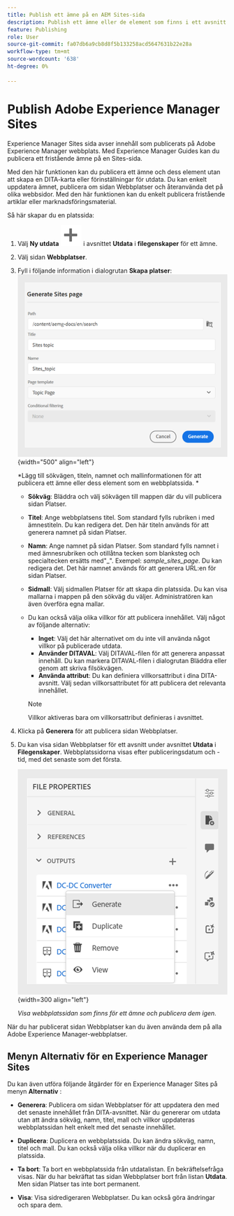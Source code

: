 ```yaml
---
title: Publish ett ämne på en AEM Sites-sida
description: Publish ett ämne eller de element som finns i ett avsnitt i ett Adobe Experience Manager Sites-dokument.  Lär dig hur du visar Experience Manager Sites-sidan för ett ämne och publicerar dem igen.
feature: Publishing
role: User
source-git-commit: fa07db6a9cb8d8f5b133258acd5647631b22e28a
workflow-type: tm+mt
source-wordcount: '638'
ht-degree: 0%

---
```


# Publish Adobe Experience Manager Sites


Experience Manager Sites sida avser innehåll som publicerats på Adobe Experience Manager webbplats. Med Experience Manager Guides kan du publicera ett fristående ämne på en Sites-sida.

Med den här funktionen kan du publicera ett ämne och dess element utan att skapa en DITA-karta eller förinställningar för utdata. Du kan enkelt uppdatera ämnet, publicera om sidan Webbplatser och återanvända det på olika webbsidor. Med den här funktionen kan du enkelt publicera fristående artiklar eller marknadsföringsmaterial.





Så här skapar du en platssida:




1. Välj **Ny utdata** ![ny utdataikon](./images/Add_icon.svg) i avsnittet **Utdata** i **filegenskaper** för ett ämne.
1. Välj sidan **Webbplatser**.


1. Fyll i följande information i dialogrutan **Skapa platser**:
   ![Lägg till sökvägen och mallinformationen på sidan Generera platser](images/aem-sites-page-generate.png){width="500" align="left"}

   *Lägg till sökvägen, titeln, namnet och mallinformationen för att publicera ett ämne eller dess element som en webbplatssida. *

   * **Sökväg**: Bläddra och välj sökvägen till mappen där du vill publicera sidan Platser.
   * **Titel**: Ange webbplatsens titel. Som standard fylls rubriken i med ämnestiteln. Du kan redigera det. Den här titeln används för att generera namnet på sidan Platser.
   * **Namn**: Ange namnet på sidan Platser. Som standard fylls namnet i med ämnesrubriken och otillåtna tecken som blanksteg och specialtecken ersätts med&quot;_&quot;. Exempel: *sample_sites_page*. Du kan redigera det. Det här namnet används för att generera URL:en för sidan Platser.
   * **Sidmall**: Välj sidmallen Platser för att skapa din platssida. Du kan visa mallarna i mappen på den sökväg du väljer. Administratören kan även överföra egna mallar.


   * Du kan också välja olika villkor för att publicera innehållet.  Välj något av följande alternativ:


      * **Inget**: Välj det här alternativet om du inte vill använda något villkor på publicerade utdata.
      * **Använder DITAVAL**: Välj DITAVAL-filen för att generera anpassat innehåll. Du kan markera DITAVAL-filen i dialogrutan Bläddra eller genom att skriva filsökvägen.
      * **Använda attribut**: Du kan definiera villkorsattribut i dina DITA-avsnitt. Välj sedan villkorsattributet för att publicera det relevanta innehållet.

     >[!NOTE]
     > 
     >Villkor aktiveras bara om villkorsattribut definieras i avsnittet.



1. Klicka på **Generera** för att publicera sidan Webbplatser.
1. Du kan visa sidan Webbplatser för ett avsnitt under avsnittet **Utdata** i **Filegenskaper**. Webbplatssidorna visas efter publiceringsdatum och -tid, med det senaste som det första.

   ![Visa webbplatssidan för ett ämne](images/aem-sites-outputs.png){width=300 align=&quot;left&quot;}

   *Visa webbplatssidan som finns för ett ämne och publicera dem igen.*




När du har publicerat sidan Webbplatser kan du även använda dem på alla Adobe Experience Manager-webbplatser.


## Menyn Alternativ för en Experience Manager Sites

Du kan även utföra följande åtgärder för en Experience Manager Sites på menyn **Alternativ** :

* **Generera**: Publicera om sidan Webbplatser för att uppdatera den med det senaste innehållet från DITA-avsnittet. När du genererar om utdata utan att ändra sökväg, namn, titel, mall och villkor uppdateras webbplatssidan helt enkelt med det senaste innehållet.

* **Duplicera**: Duplicera en webbplatssida. Du kan ändra sökväg, namn, titel och mall. Du kan också välja olika villkor när du duplicerar en platssida.

* **Ta bort**: Ta bort en webbplatssida från utdatalistan. En bekräftelsefråga visas. När du har bekräftat tas sidan Webbplatser bort från listan **Utdata**. Men sidan Platser tas inte bort permanent.

* **Visa**: Visa sidredigeraren Webbplatser. Du kan också göra ändringar och spara dem.

